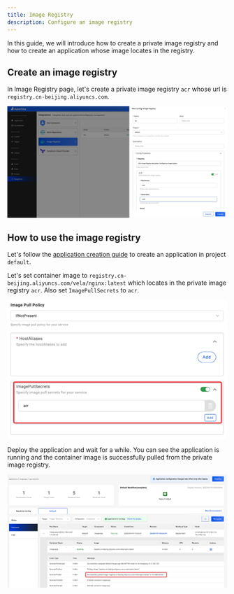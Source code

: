 ```yaml
---
title: Image Registry
description: Configure an image registry
---
```


In this guide, we will introduce how to create a private image registry and how to create an application whose image locates in the registry.

## Create an image registry

In Image Registry page, let's create a private image registry `acr` whose url is `registry.cn-beijing.aliyuncs.com`.

![config](../../../resources/config-image-registry.jpg)


## How to use the image registry

Let's follow the [application creation guide](../application/create-application.md) to create an application in project `default`.

Let's set container image to `registry.cn-beijing.aliyuncs.com/vela/nginx:latest` which locates in the private image registry `acr`.
Also set `ImagePullSecrets` to `acr`.

![imagePullSecrets](./../../../resources/config-image-registry-application.jpg)

Deploy the application and wait for a while. You can see the application is running and the container image is successfully pulled from the private image registry.

![image](./../../../resources/config-image-registry-image.jpg)